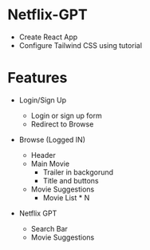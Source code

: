 # Netflix-GPT

- Create React App
- Configure Tailwind CSS using tutorial

# Features

- Login/Sign Up

  - Login or sign up form
  - Redirect to Browse

- Browse (Logged IN)

  - Header
  - Main Movie
    - Trailer in backgorund
    - Title and buttons
  - Movie Suggestions
    - Movie List \* N

- Netflix GPT
  - Search Bar
  - Movie Suggestions
